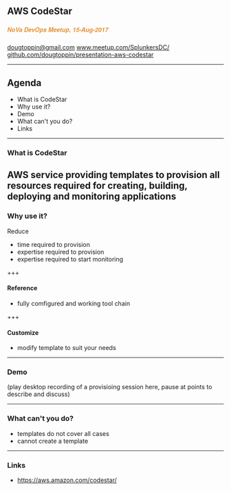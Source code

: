 ## AWS CodeStar
##### <span style="font-family:Helvetica Neue; font-weight:bold"><span style="color:#e49436">NoVa DevOps Meetup, 15-Aug-2017</span>
<span style="color:#e49436">dougtoppin@gmail.com</span>
<span style="color:#e49436"><a target="_blank" href="https://www.meetup.com/SplunkersDC/">www.meetup.com/SplunkersDC/</a></span>
<span style="color:#e49436"><a target="_blank"  href="https://github.com/dougtoppin/presentation-aws-codestar">github.com/dougtoppin/presentation-aws-codestar</a></span>

---

## Agenda

* What is CodeStar
* Why use it?
* Demo
* What can't you do?
* Links

---
### What is CodeStar

AWS service providing templates to provision all resources required for creating, building, deploying and monitoring applications
---
### Why use it?

Reduce
* time required to provision
* expertise required to provision
* expertise required to start monitoring

+++
#### Reference
* fully comfigured and working tool chain

+++
#### Customize
* modify template to suit your needs
---
### Demo

(play desktop recording of a provisioing session here, pause at points to describe and discuss)

---
### What can't you do?

* templates do not cover all cases
* cannot create a template
---
### Links
* https://aws.amazon.com/codestar/
